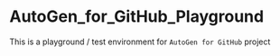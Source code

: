 # AutoGen_for_GitHub_Playground
This is a playground / test environment for `AutoGen for GitHub` project
